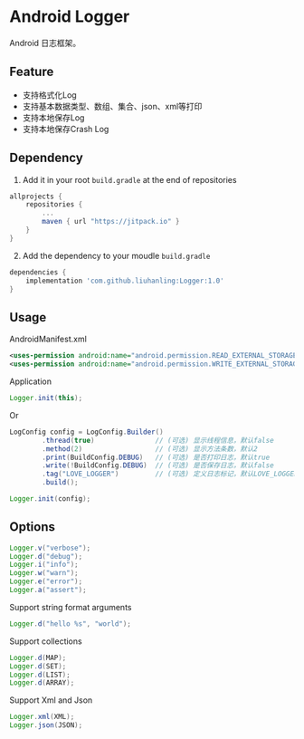 # Android Logger
Android 日志框架。

Feature
--------------
- 支持格式化Log
- 支持基本数据类型、数组、集合、json、xml等打印
- 支持本地保存Log
- 支持本地保存Crash Log

Dependency
--------------

1. Add it in your root `build.gradle` at the end of repositories

```gradle
allprojects {
    repositories {
        ...
        maven { url "https://jitpack.io" }
    }
}
```

2. Add the dependency to your moudle `build.gradle`

```gradle
dependencies {
    implementation 'com.github.liuhanling:Logger:1.0'
}
```

Usage
--------------

AndroidManifest.xml

```xml
<uses-permission android:name="android.permission.READ_EXTERNAL_STORAGE" />
<uses-permission android:name="android.permission.WRITE_EXTERNAL_STORAGE" />
```

Application

```java
Logger.init(this);
```
 Or
 
```java
LogConfig config = LogConfig.Builder()
        .thread(true)               // (可选) 显示线程信息，默认false
        .method(2)                  // (可选) 显示方法条数，默认2
        .print(BuildConfig.DEBUG)   // (可选) 是否打印日志，默认true
        .write(!BuildConfig.DEBUG)  // (可选) 是否保存日志，默认false
        .tag("LOVE_LOGGER")         // (可选) 定义日志标记，默认LOVE_LOGGER
        .build();

Logger.init(config);
```

Options
--------------

```java
Logger.v("verbose");
Logger.d("debug");
Logger.i("info");
Logger.w("warn");
Logger.e("error");
Logger.a("assert");
```

Support string format arguments
```java
Logger.d("hello %s", "world");
```

Support collections
```java
Logger.d(MAP);
Logger.d(SET);
Logger.d(LIST);
Logger.d(ARRAY);
```

Support Xml and Json
```java
Logger.xml(XML);
Logger.json(JSON);
```

